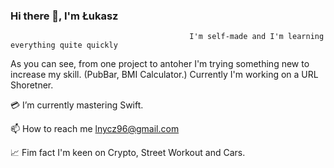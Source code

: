 ### Hi there 👋, I'm Łukasz

                                            I'm self-made and I'm learning everything quite quickly
As you can see, from one project to antoher I'm trying something new to increase my skill. (PubBar, BMI Calculator.)
Currently I'm working on a URL Shoretner.

💳 I’m currently mastering Swift.

📫 How to reach me lnycz96@gmail.com

📈 Fim fact I'm keen on Crypto, Street Workout and Cars.
